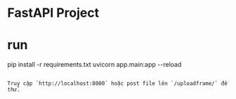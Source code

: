 # FastAPI Project



# run
pip install -r requirements.txt
uvicorn app.main:app --reload
```

Truy cập `http://localhost:8000` hoặc post file lên `/uploadframe/` để thử.
